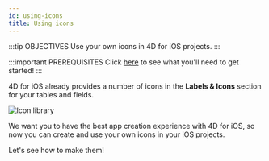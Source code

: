 ```yaml
---
id: using-icons
title: Using icons
---
```


:::tip OBJECTIVES Use your own icons in 4D for iOS projects. :::

:::important PREREQUISITES Click [here](prerequisites.html) to see what you'll need to get started! :::

4D for iOS already provides a number of icons in the **Labels & Icons** section for your tables and fields.

![Icon library](assets/en/custom-icons/icon-library.png)

We want you to have the best app creation experience with 4D for iOS, so now you can create and use your own icons in your iOS projects.

Let's see how to make them!